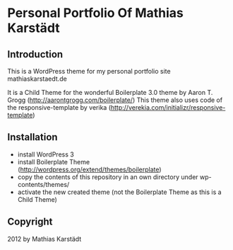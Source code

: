 Personal Portfolio Of Mathias Karstädt
======================================

Introduction
------------

This is a WordPress theme for my personal portfolio site mathiaskarstaedt.de

It is a Child Theme for the wonderful Boilerplate 3.0 theme by Aaron T. Grogg (http://aarontgrogg.com/boilerplate/)
This theme also uses code of the responsive-template by verika (http://verekia.com/initializr/responsive-template)

Installation
------------

- install WordPress 3
- install Boilerplate Theme (http://wordpress.org/extend/themes/boilerplate)
- copy the contents of this repository in an own directory under wp-contents/themes/
- activate the new created theme (not the Boilerplate Theme as this is a Child Theme)

Copyright 
---------

2012 by Mathias Karstädt
